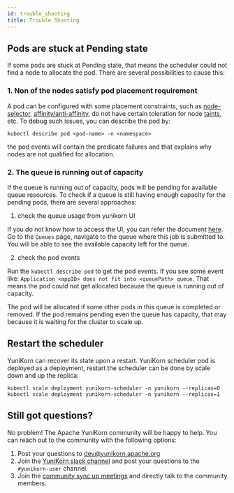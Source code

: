 ```yaml
---
id: trouble_shooting
title: Trouble Shooting
---
```


<!--
 * Licensed to the Apache Software Foundation (ASF) under one
 * or more contributor license agreements.  See the NOTICE file
 * distributed with this work for additional information
 * regarding copyright ownership.  The ASF licenses this file
 * to you under the Apache License, Version 2.0 (the
 * "License"); you may not use this file except in compliance
 * with the License.  You may obtain a copy of the License at
 *
 *     http://www.apache.org/licenses/LICENSE-2.0
 *
 * Unless required by applicable law or agreed to in writing, software
 * distributed under the License is distributed on an "AS IS" BASIS,
 * WITHOUT WARRANTIES OR CONDITIONS OF ANY KIND, either express or implied.
 * See the License for the specific language governing permissions and
 * limitations under the License.
 -->

## Pods are stuck at Pending state

If some pods are stuck at Pending state, that means the scheduler could not find a node to allocate the pod. There are
several possibilities to cause this:

### 1. Non of the nodes satisfy pod placement requirement

A pod can be configured with some placement constraints, such as [node-selector](https://kubernetes.io/docs/concepts/scheduling-eviction/assign-pod-node/#nodeselector),
[affinity/anti-affinity](https://kubernetes.io/docs/concepts/scheduling-eviction/assign-pod-node/#affinity-and-anti-affinity),
do not have certain toleration for node [taints](https://kubernetes.io/docs/concepts/scheduling-eviction/taint-and-toleration/), etc.
To debug such issues, you can describe the pod by:

```shell script
kubectl describe pod <pod-name> -n <namespace>
```

the pod events will contain the predicate failures and that explains why nodes are not qualified for allocation.

### 2. The queue is running out of capacity

If the queue is running out of capacity, pods will be pending for available queue resources. To check if a queue is still
having enough capacity for the pending pods, there are several approaches:

1) check the queue usage from yunikorn UI

If you do not know how to access the UI, you can refer the document [here](get_started/user_guide#access_the_web_ui). Go
to the `Queues` page, navigate to the queue where this job is submitted to. You will be able to see the available capacity
left for the queue.

2) check the pod events

Run the `kubectl describe pod` to get the pod events. If you see some event like:
`Application <appID> does not fit into <queuePath> queue`. That means the pod could not get allocated because the queue
is running out of capacity.

The pod will be allocated if some other pods in this queue is completed or removed. If the pod remains pending even
the queue has capacity, that may because it is waiting for the cluster to scale up.

## Restart the scheduler

YuniKorn can recover its state upon a restart. YuniKorn scheduler pod is deployed as a deployment, restart the scheduler
can be done by scale down and up the replica:

```shell script
kubectl scale deployment yunikorn-scheduler -n yunikorn --replicas=0
kubectl scale deployment yunikorn-scheduler -n yunikorn --replicas=1
```

## Still got questions?

No problem! The Apache YuniKorn community will be happy to help. You can reach out to the community with the following options:

1. Post your questions to dev@yunikorn.apache.org
2. Join the [YuniKorn slack channel](https://join.slack.com/t/yunikornworkspace/shared_invite/enQtNzAzMjY0OTI4MjYzLTBmMDdkYTAwNDMwNTE3NWVjZWE1OTczMWE4NDI2Yzg3MmEyZjUyYTZlMDE5M2U4ZjZhNmYyNGFmYjY4ZGYyMGE) and post your questions to the `#yunikorn-user` channel.
3. Join the [community sync up meetings](community/community_sync_up.md) and directly talk to the community members. 